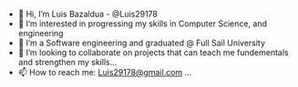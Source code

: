 - 👋 Hi, I’m Luis Bazaldua - @Luis29178
- 👀 I’m interested in progressing my skills in Computer Science, and engineering
- 🌱 I’m a Software engineering and graduated @ Full Sail University
- 💞️ I’m looking to collaborate on projects that can teach me fundementals and strengthen my skills...
- 📫 How to reach me: Luis29178@gmail.com ...

<!---
Luis29178/Luis29178 is a ✨ special ✨ repository because its `README.md` (this file) appears on your GitHub profile.
You can click the Preview link to take a look at your changes.
--->
